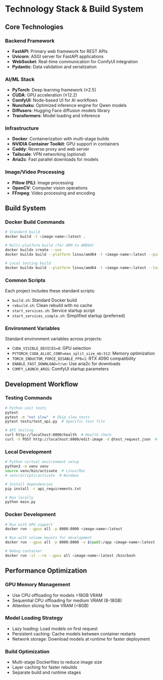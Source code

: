 # Technology Stack & Build System

## Core Technologies

### Backend Framework
- **FastAPI**: Primary web framework for REST APIs
- **Uvicorn**: ASGI server for FastAPI applications
- **WebSocket**: Real-time communication for ComfyUI integration
- **Pydantic**: Data validation and serialization

### AI/ML Stack
- **PyTorch**: Deep learning framework (≥2.5)
- **CUDA**: GPU acceleration (≥12.2)
- **ComfyUI**: Node-based UI for AI workflows
- **Nunchaku**: Optimized inference engine for Qwen models
- **Diffusers**: Hugging Face diffusion models library
- **Transformers**: Model loading and inference

### Infrastructure
- **Docker**: Containerization with multi-stage builds
- **NVIDIA Container Toolkit**: GPU support in containers
- **Caddy**: Reverse proxy and web server
- **Tailscale**: VPN networking (optional)
- **Aria2c**: Fast parallel downloads for models

### Image/Video Processing
- **Pillow (PIL)**: Image processing
- **OpenCV**: Computer vision operations
- **FFmpeg**: Video processing and encoding

## Build System

### Docker Build Commands

```bash
# Standard build
docker build -t <image-name>:latest .

# Multi-platform build (for ARM to AMD64)
docker buildx create --use
docker buildx build --platform linux/amd64 -t <image-name>:latest --push .

# Local testing build
docker buildx build --platform linux/amd64 -t <image-name>:latest --load .
```

### Common Scripts

Each project includes these standard scripts:
- `build.sh`: Standard Docker build
- `rebuild.sh`: Clean rebuild with no cache
- `start_services.sh`: Service startup script
- `start_services_simple.sh`: Simplified startup (preferred)

### Environment Variables

Standard environment variables across projects:
- `CUDA_VISIBLE_DEVICES=0`: GPU selection
- `PYTORCH_CUDA_ALLOC_CONF=max_split_size_mb:512`: Memory optimization
- `TORCH_INDUCTOR_FORCE_DISABLE_FP8=1`: RTX 4090 compatibility
- `ENABLE_FAST_DOWNLOAD=true`: Use aria2c for downloads
- `COMFY_LAUNCH_ARGS`: ComfyUI startup parameters

## Development Workflow

### Testing Commands

```bash
# Python unit tests
pytest
pytest -m "not slow"  # Skip slow tests
pytest tests/test_api.py  # Specific test file

# API testing
curl http://localhost:8000/health  # Health check
curl -X POST http://localhost:8000/edit-image -d @test_request.json  # API test
```

### Local Development

```bash
# Python virtual environment setup
python3 -m venv venv
source venv/bin/activate  # Linux/Mac
# venv\Scripts\activate  # Windows

# Install dependencies
pip install -r api_requirements.txt

# Run locally
python main.py
```

### Docker Development

```bash
# Run with GPU support
docker run --gpus all -p 8000:8000 <image-name>:latest

# Run with volume mounts for development
docker run --gpus all -p 8000:8000 -v $(pwd):/app <image-name>:latest

# Debug container
docker run -it --rm --gpus all <image-name>:latest /bin/bash
```

## Performance Optimization

### GPU Memory Management
- Use CPU offloading for models >18GB VRAM
- Sequential CPU offloading for medium VRAM (8-18GB)
- Attention slicing for low VRAM (<8GB)

### Model Loading Strategy
- Lazy loading: Load models on first request
- Persistent caching: Cache models between container restarts
- Network storage: Download models at runtime for faster deployment

### Build Optimization
- Multi-stage Dockerfiles to reduce image size
- Layer caching for faster rebuilds
- Separate build and runtime stages